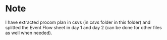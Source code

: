 # Note

I have extracted procom plan in csvs (in csvs folder in this folder) and splitted the Event Flow sheet in day 1 and day 2 (can be done for other files as well when needed).